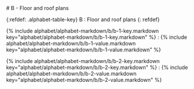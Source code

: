 <div data-role="collapsible" data-inset="false" markdown="1">
# B - Floor and roof plans

{:refdef: .alphabet-table-key}
B
: Floor and roof plans
{: refdef}

{% include alphabet/alphabet-markdown/b/b-1-key.markdown key="alphabet/alphabet-markdown/b/b-1-key.markdown" %}
: {% include alphabet/alphabet-markdown/b/b-1-value.markdown key="alphabet/alphabet-markdown/b/b-1-value.markdown" %}

{% include alphabet/alphabet-markdown/b/b-2-key.markdown key="alphabet/alphabet-markdown/b/b-2-key.markdown" %}
: {% include alphabet/alphabet-markdown/b/b-2-value.markdown key="alphabet/alphabet-markdown/b/b-2-value.markdown" %}

</div>
